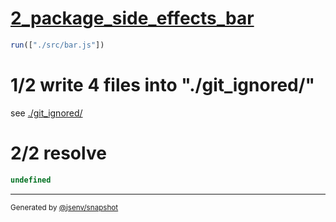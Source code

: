 # [2_package_side_effects_bar](../../update_package_side_effects.test.mjs#L44)

```js
run(["./src/bar.js"])
```

# 1/2 write 4 files into "./git_ignored/"

see [./git_ignored/](./git_ignored/)

# 2/2 resolve

```js
undefined
```

---

<sub>
  Generated by <a href="https://github.com/jsenv/core/tree/main/packages/independent/snapshot">@jsenv/snapshot</a>
</sub>
